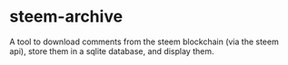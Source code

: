 # steem-archive
A tool to download comments from the steem blockchain (via the steem api), store them in a sqlite database, and display them.
